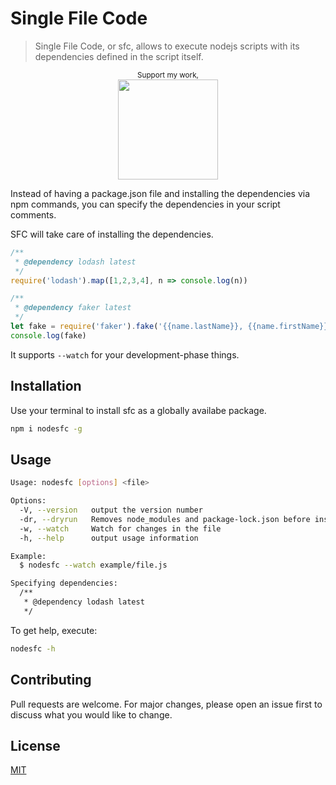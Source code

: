 # Single File Code

> Single File Code, or sfc, allows to execute nodejs scripts with its dependencies
defined in the script itself.


<div align="center">
	<p>
    <sup>Support my work,</sup>
		<br>
		<a href="https://www.patreon.com/joseconstela">
			<img src="https://c5.patreon.com/external/logo/become_a_patron_button@2x.png" width="160">
		</a>
  </p>
</div>


Instead of having a package.json file and installing the dependencies via npm
commands, you can specify the dependencies in your script comments.

SFC will take care of installing the dependencies.

```javascript
/**
 * @dependency lodash latest
 */
require('lodash').map([1,2,3,4], n => console.log(n))

/**
 * @dependency faker latest
 */
let fake = require('faker').fake('{{name.lastName}}, {{name.firstName}}')
console.log(fake)
```

It supports `--watch` for your development-phase things.

## Installation

Use your terminal to install sfc as a globally availabe package.

```bash
npm i nodesfc -g
```

## Usage

```bash
Usage: nodesfc [options] <file>

Options:
  -V, --version   output the version number
  -dr, --dryrun   Removes node_modules and package-lock.json before installing dependencies.
  -w, --watch     Watch for changes in the file
  -h, --help      output usage information

Example:
  $ nodesfc --watch example/file.js

Specifying dependencies:
  /**
   * @dependency lodash latest
   */
```

To get help, execute:

```bash
nodesfc -h
```

## Contributing
Pull requests are welcome. For major changes, please open an issue first to discuss what you would like to change.

## License
[MIT](https://choosealicense.com/licenses/mit/)
